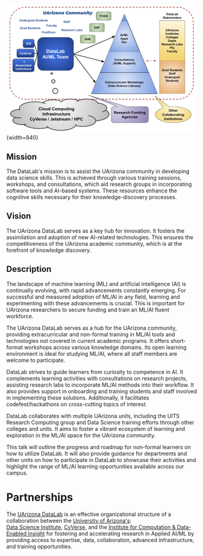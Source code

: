 
![DataLab Ecosystem](images/DataLab_Ecosystem.png){width=840}


## Mission

The DataLab's mission is to assist the UArizona community in developing data science skills. This is achieved through various training sessions, workshops, and consultations, which aid research groups in incorporating software tools and AI-based systems. These resources enhance the cognitive skills necessary for their knowledge-discovery processes.


## Vision
The UArizona DataLab serves as a key hub for innovation. It fosters the assimilation and adoption of new AI-related technologies. This ensures the competitiveness of the UArizona academic community, which is at the forefront of knowledge discovery.

## Description

The landscape of machine learning (ML) and artificial intelligence (AI) is continually evolving, with rapid advancements constantly emerging. For successful and measured adoption of ML/AI in any field, learning and experimenting with these advancements is crucial. This is important for UArizona researchers to secure funding and train an ML/AI fluent workforce.

The UArizona DataLab serves as a hub for the UArizona community, providing extracurricular and non-formal training in ML/AI tools and technologies not covered in current academic programs. It offers short-format workshops across various knowledge domains. Its open learning environment is ideal for studying ML/AI, where all staff members are welcome to participate.

DataLab strives to guide learners from curiosity to competence in AI. It complements learning activities with consultations on research projects, assisting research labs to incorporate ML/AI methods into their workflow. It also provides support in onboarding and training students and staff involved in implementing these solutions. Additionally, it facilitates codefest/hackathons on cross-cutting topics of interest.

DataLab collaborates with multiple UArizona units, including the UITS Research Computing group and Data Science training efforts through other colleges and units. It aims to foster a vibrant ecosystem of learning and exploration in the ML/AI space for the UArizona community.

This talk will outline the progress and roadmap for non-formal learners on how to utilize DataLab. It will also provide guidance for departments and other units on how to participate in DataLab to showcase their activities and highlight the range of ML/AI learning opportunities available across our campus.

# Partnerships

The [UArizona DataLab](https://www.datascience.arizona.edu/education/uarizona-data-lab) 
is an effective organizational structure of a collaboration between the [University of Arizona's](https://www.arizona.edu/):  
[Data Science Institute](https://www.datascience.arizona.edu/), [CyVerse](https://cyverse.org/), and
the [Institute for Computation & Data-Enabled Insight](https://datainsight.arizona.edu/)
for fostering and accelerating research in Applied AI/ML by providing access to expertise,
data, collaboration, advanced infrastructure, and training opportunities.


